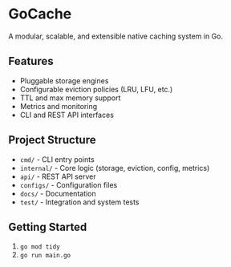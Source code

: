 # GoCache

A modular, scalable, and extensible native caching system in Go.

## Features

- Pluggable storage engines
- Configurable eviction policies (LRU, LFU, etc.)
- TTL and max memory support
- Metrics and monitoring
- CLI and REST API interfaces

## Project Structure

- `cmd/` - CLI entry points
- `internal/` - Core logic (storage, eviction, config, metrics)
- `api/` - REST API server
- `configs/` - Configuration files
- `docs/` - Documentation
- `test/` - Integration and system tests

## Getting Started

1. `go mod tidy`
2. `go run main.go`
